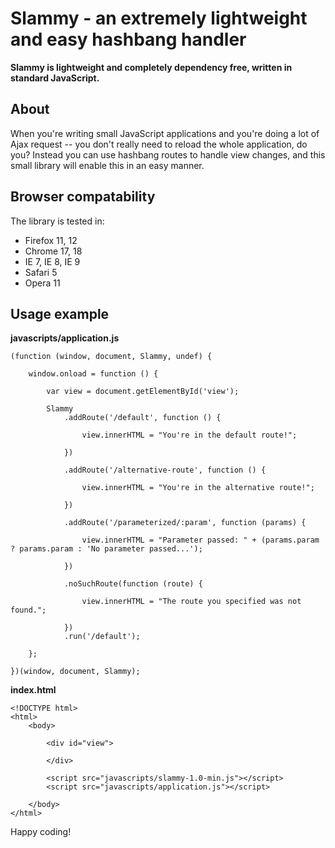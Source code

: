 # Slammy - an extremely lightweight and easy hashbang handler
**Slammy is lightweight and completely dependency free, written in standard JavaScript.**

## About
When you're writing small JavaScript applications and you're doing a lot of Ajax request -- you don't really need to reload the whole application, do you? Instead you can use hashbang routes to handle view changes, and this small library will enable this in an easy manner.

## Browser compatability
The library is tested in:

* Firefox 11, 12
* Chrome 17, 18
* IE 7, IE 8, IE 9
* Safari 5
* Opera 11

## Usage example
**javascripts/application.js**

    (function (window, document, Slammy, undef) {
        
        window.onload = function () {

            var view = document.getElementById('view');

            Slammy
                .addRoute('/default', function () {

                    view.innerHTML = "You're in the default route!";

                })

                .addRoute('/alternative-route', function () {

                    view.innerHTML = "You're in the alternative route!";

                })

                .addRoute('/parameterized/:param', function (params) {

                    view.innerHTML = "Parameter passed: " + (params.param ? params.param : 'No parameter passed...');

                })

                .noSuchRoute(function (route) {

                    view.innerHTML = "The route you specified was not found.";

                })
                .run('/default');

        };

    })(window, document, Slammy);

**index.html**

    <!DOCTYPE html>
    <html>
        <body>

            <div id="view">

            </div>

            <script src="javascripts/slammy-1.0-min.js"></script>
            <script src="javascripts/application.js"></script>

        </body>
    </html>


Happy coding!
